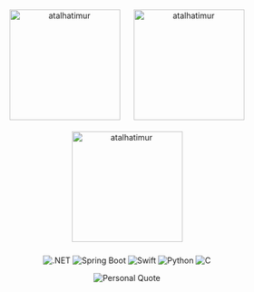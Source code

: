 <div align="center">
  <img src="https://github-readme-stats.vercel.app/api/top-langs?username=atalhatimur&show_icons=true&locale=en&layout=compact" alt="atalhatimur" style="height: 195px; margin: 10px;" />
  <img src="https://github-readme-stats.vercel.app/api?username=atalhatimur&show_icons=true&locale=en" alt="atalhatimur" style="height: 195px; margin: 10px;" />
  <img src="https://github-readme-streak-stats.herokuapp.com/?user=atalhatimur&" alt="atalhatimur" style="height: 195px; margin: 10px;" />
</div>

<p align="center">
  <img src="https://img.shields.io/badge/Dotnet-512BD4?style=for-the-badge&logo=dotnet&logoColor=white" alt=".NET" />
  <img src="https://img.shields.io/badge/Spring%20Boot-6DB33F?style=for-the-badge&logo=spring-boot&logoColor=white" alt="Spring Boot" />
  <img src="https://img.shields.io/badge/Swift-FA7343?style=for-the-badge&logo=swift&logoColor=white" alt="Swift" />
  <img src="https://img.shields.io/badge/Python-3776AB?style=for-the-badge&logo=python&logoColor=white" alt="Python" />
  <img src="https://img.shields.io/badge/C-A8B9CC?style=for-the-badge&logo=c&logoColor=white" alt="C" />
</p>
<p align="center">
  <img src="https://img.shields.io/badge/-Perfection%20is%20not%20attainable,%20but%20if%20we%20chase%20perfection,%20we%20can%20catch%20excellence.-black?style=flat-square&logo=github" alt="Personal Quote" />
</p>

